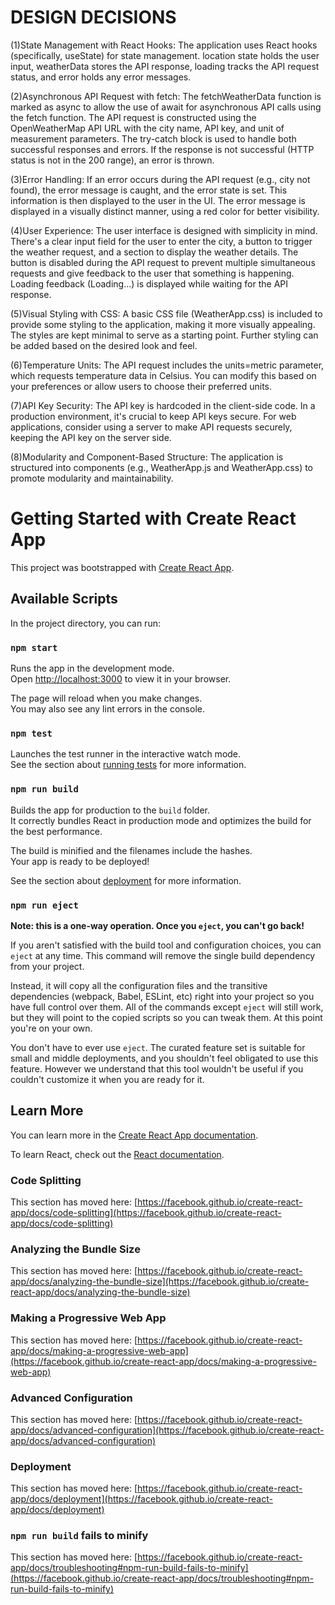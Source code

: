 # DESIGN DECISIONS
(1)State Management with React Hooks:
The application uses React hooks (specifically, useState) for state management.
location state holds the user input, weatherData stores the API response, loading tracks the API request status, and error holds any error messages.

(2)Asynchronous API Request with fetch:
The fetchWeatherData function is marked as async to allow the use of await for asynchronous API calls using the fetch function.
The API request is constructed using the OpenWeatherMap API URL with the city name, API key, and unit of measurement parameters.
The try-catch block is used to handle both successful responses and errors. 
If the response is not successful (HTTP status is not in the 200 range), an error is thrown.

(3)Error Handling:
If an error occurs during the API request (e.g., city not found), the error message is caught, and the error state is set. 
This information is then displayed to the user in the UI.
The error message is displayed in a visually distinct manner, using a red color for better visibility.

(4)User Experience:
The user interface is designed with simplicity in mind. There's a clear input field for the user to enter the city, a button to trigger the weather request, and a section to display the weather details.
The button is disabled during the API request to prevent multiple simultaneous requests and give feedback to the user that something is happening.
Loading feedback (Loading...) is displayed while waiting for the API response.

(5)Visual Styling with CSS:
A basic CSS file (WeatherApp.css) is included to provide some styling to the application, making it more visually appealing.
The styles are kept minimal to serve as a starting point. Further styling can be added based on the desired look and feel.

(6)Temperature Units:
The API request includes the units=metric parameter, which requests temperature data in Celsius. 
You can modify this based on your preferences or allow users to choose their preferred units.

(7)API Key Security:
The API key is hardcoded in the client-side code. In a production environment, it's crucial to keep API keys secure.
For web applications, consider using a server to make API requests securely, keeping the API key on the server side.

(8)Modularity and Component-Based Structure:
The application is structured into components (e.g., WeatherApp.js and WeatherApp.css) to promote modularity and maintainability.




# Getting Started with Create React App

This project was bootstrapped with [Create React App](https://github.com/facebook/create-react-app).

## Available Scripts

In the project directory, you can run:

### `npm start`

Runs the app in the development mode.\
Open [http://localhost:3000](http://localhost:3000) to view it in your browser.

The page will reload when you make changes.\
You may also see any lint errors in the console.

### `npm test`

Launches the test runner in the interactive watch mode.\
See the section about [running tests](https://facebook.github.io/create-react-app/docs/running-tests) for more information.

### `npm run build`

Builds the app for production to the `build` folder.\
It correctly bundles React in production mode and optimizes the build for the best performance.

The build is minified and the filenames include the hashes.\
Your app is ready to be deployed!

See the section about [deployment](https://facebook.github.io/create-react-app/docs/deployment) for more information.

### `npm run eject`

**Note: this is a one-way operation. Once you `eject`, you can't go back!**

If you aren't satisfied with the build tool and configuration choices, you can `eject` at any time. This command will remove the single build dependency from your project.

Instead, it will copy all the configuration files and the transitive dependencies (webpack, Babel, ESLint, etc) right into your project so you have full control over them. All of the commands except `eject` will still work, but they will point to the copied scripts so you can tweak them. At this point you're on your own.

You don't have to ever use `eject`. The curated feature set is suitable for small and middle deployments, and you shouldn't feel obligated to use this feature. However we understand that this tool wouldn't be useful if you couldn't customize it when you are ready for it.

## Learn More

You can learn more in the [Create React App documentation](https://facebook.github.io/create-react-app/docs/getting-started).

To learn React, check out the [React documentation](https://reactjs.org/).

### Code Splitting

This section has moved here: [https://facebook.github.io/create-react-app/docs/code-splitting](https://facebook.github.io/create-react-app/docs/code-splitting)

### Analyzing the Bundle Size

This section has moved here: [https://facebook.github.io/create-react-app/docs/analyzing-the-bundle-size](https://facebook.github.io/create-react-app/docs/analyzing-the-bundle-size)

### Making a Progressive Web App

This section has moved here: [https://facebook.github.io/create-react-app/docs/making-a-progressive-web-app](https://facebook.github.io/create-react-app/docs/making-a-progressive-web-app)

### Advanced Configuration

This section has moved here: [https://facebook.github.io/create-react-app/docs/advanced-configuration](https://facebook.github.io/create-react-app/docs/advanced-configuration)

### Deployment

This section has moved here: [https://facebook.github.io/create-react-app/docs/deployment](https://facebook.github.io/create-react-app/docs/deployment)

### `npm run build` fails to minify

This section has moved here: [https://facebook.github.io/create-react-app/docs/troubleshooting#npm-run-build-fails-to-minify](https://facebook.github.io/create-react-app/docs/troubleshooting#npm-run-build-fails-to-minify)
